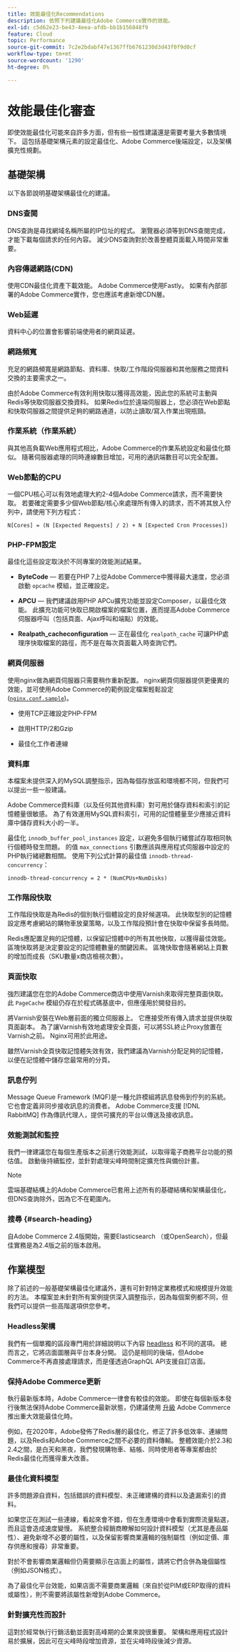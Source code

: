 ```yaml
---
title: 效能最佳化Recommendations
description: 依照下列建議最佳化Adobe Commerce實作的效能。
exl-id: c5d62e23-be43-4eea-afdb-bb1b156848f9
feature: Cloud
topic: Performance
source-git-commit: 7c2e2bdabf47e1367ffb6761230d3d43f0f9d0cf
workflow-type: tm+mt
source-wordcount: '1290'
ht-degree: 0%

---
```


# 效能最佳化審查

即使效能最佳化可能來自許多方面，但有些一般性建議還是需要考量大多數情境下。 這包括基礎架構元素的設定最佳化、Adobe Commerce後端設定，以及架構擴充性規劃。

## 基礎架構

以下各節說明基礎架構最佳化的建議。

### DNS查閱

DNS查詢是尋找網域名稱所屬的IP位址的程式。 瀏覽器必須等到DNS查閱完成，才能下載每個請求的任何內容。 減少DNS查詢對於改善整體頁面載入時間非常重要。

### 內容傳遞網路(CDN)

使用CDN最佳化資產下載效能。 Adobe Commerce使用Fastly。 如果有內部部署的Adobe Commerce實作，您也應該考慮新增CDN層。

### Web延遲

資料中心的位置會影響前端使用者的網頁延遲。

### 網路頻寬

充足的網路頻寬是網路節點、資料庫、快取/工作階段伺服器和其他服務之間資料交換的主要需求之一。

由於Adobe Commerce有效利用快取以獲得高效能，因此您的系統可主動與Redis等快取伺服器交換資料。 如果Redis位於遠端伺服器上，您必須在Web節點和快取伺服器之間提供足夠的網路通道，以防止讀取/寫入作業出現瓶頸。

### 作業系統（作業系統）

與其他高負載Web應用程式相比，Adobe Commerce的作業系統設定和最佳化類似。 隨著伺服器處理的同時連線數目增加，可用的通訊端數目可以完全配置。

### Web節點的CPU

一個CPU核心可以有效地處理大約2-4個Adobe Commerce請求，而不需要快取。 若要確定需要多少個Web節點/核心來處理所有傳入的請求，而不將其放入佇列中，請使用下列方程式：

```
N[Cores] = (N [Expected Requests] / 2) + N [Expected Cron Processes])
```

### PHP-FPM設定

最佳化這些設定取決於不同專案的效能測試結果。

- **ByteCode** — 若要在PHP 7上從Adobe Commerce中獲得最大速度，您必須啟動 `opcache` 模組，並正確設定。

- **APCU** — 我們建議啟用PHP APCu擴充功能並設定Composer，以最佳化效能。 此擴充功能可快取已開啟檔案的檔案位置，進而提高Adobe Commerce伺服器呼叫（包括頁面、Ajax呼叫和端點）的效能。

- **Realpath_cacheconfiguration** — 正在最佳化 `realpath_cache` 可讓PHP處理序快取檔案的路徑，而不是在每次頁面載入時查詢它們。

### 網頁伺服器

使用nginx做為網頁伺服器只需要稍作重新配置。 nginx網頁伺服器提供更優異的效能，並可使用Adobe Commerce的範例設定檔案輕鬆設定([`nginx.conf.sample`](https://github.com/magento/magento2/blob/2.4/nginx.conf.sample))。

- 使用TCP正確設定PHP-FPM

- 啟用HTTP/2和Gzip

- 最佳化工作者連線

### 資料庫

本檔案未提供深入的MySQL調整指示，因為每個存放區和環境都不同，但我們可以提出一些一般建議。

Adobe Commerce資料庫（以及任何其他資料庫）對可用於儲存資料和索引的記憶體量很敏感。 為了有效運用MySQL資料索引，可用的記憶體量至少應接近資料庫中儲存資料大小的一半。

最佳化 `innodb_buffer_pool_instances` 設定，以避免多個執行緒嘗試存取相同執行個體時發生問題。 的值 `max_connections` 引數應該與應用程式伺服器中設定的PHP執行緒總數相關。 使用下列公式計算的最佳值 `innodb-thread-concurrency`：

```
innodb-thread-concurrency = 2 * (NumCPUs+NumDisks)
```

### 工作階段快取

工作階段快取是為Redis的個別執行個體設定的良好候選項。 此快取型別的記憶體設定應考慮網站的購物車放棄策略，以及工作階段預計會在快取中保留多長時間。

Redis應配置足夠的記憶體，以保留記憶體中的所有其他快取，以獲得最佳效能。 區塊快取將是決定要設定的記憶體數量的關鍵因素。 區塊快取會隨著網站上頁數的增加而成長（SKU數量x商店檢視次數）。

### 頁面快取

強烈建議您在您的Adobe Commerce商店中使用Varnish來取得完整頁面快取。 此 `PageCache` 模組仍存在於程式碼基底中，但應僅用於開發目的。

將Varnish安裝在Web層前面的獨立伺服器上。 它應接受所有傳入請求並提供快取頁面副本。 為了讓Varnish有效地處理安全頁面，可以將SSL終止Proxy放置在Varnish之前。 Nginx可用於此用途。

雖然Varnish全頁快取記憶體失效有效，我們建議為Varnish分配足夠的記憶體，以便在記憶體中儲存您最常用的分頁。

### 訊息佇列

Message Queue Framework (MQF)是一種允許模組將訊息發佈到佇列的系統。 它也會定義非同步接收訊息的消費者。 Adobe Commerce支援 [!DNL RabbitMQ] 作為傳訊代理人，提供可擴充的平台以傳送及接收訊息。

### 效能測試和監控

我們一律建議您在每個生產版本之前進行效能測試，以取得電子商務平台功能的預估值。 啟動後持續監控，並針對處理尖峰時間制定擴充性與備份計畫。

>[!NOTE]
>
> 雲端基礎結構上的Adobe Commerce已套用上述所有的基礎結構和架構最佳化，但DNS查詢除外，因為它不在範圍內。

### 搜尋 {#search-heading}

自Adobe Commerce 2.4版開始，需要Elasticsearch （或OpenSearch），但最佳實務是為2.4版之前的版本啟用。

## 作業模型

除了前述的一般基礎架構最佳化建議外，還有可針對特定業務模式和規模提升效能的方法。 本檔案並未針對所有案例提供深入調整指示，因為每個案例都不同，但我們可以提供一些高階選項供您參考。

### Headless架構

我們有一個單獨的區段專門用於詳細說明以下內容 [headless](../../architecture/headless/adobe-commerce.md) 和不同的選項。 總而言之，它將店面圖層與平台本身分開。 這仍是相同的後端，但Adobe Commerce不再直接處理請求，而是僅透過GraphQL API支援自訂店面。

### 保持Adobe Commerce更新

執行最新版本時，Adobe Commerce一律會有較佳的效能。 即使在每個新版本發行後無法保持Adobe Commerce最新狀態，仍建議使用 [升級](../../../upgrade/overview.md) Adobe Commerce推出重大效能最佳化時。

例如，在2020年，Adobe發佈了Redis層的最佳化，修正了許多低效率、連線問題，以及Redis和Adobe Commerce之間不必要的資料傳輸。 整體效能介於2.3和2.4之間，是白天和黑夜，我們發現購物車、結帳、同時使用者等專案都由於Redis最佳化而獲得重大改善。

### 最佳化資料模型

許多問題源自資料，包括錯誤的資料模型、未正確建構的資料以及遺漏索引的資料。

如果您正在測試一些連線，看起來會不錯，但在生產環境中會看到實際流量點選，而且這會造成速度變慢。 系統整合經銷商瞭解如何設計資料模型（尤其是產品屬性）、避免新增不必要的屬性，以及保留影響商業邏輯的強制屬性（例如定價、庫存供應和搜尋）非常重要。

對於不會影響商業邏輯但仍需要顯示在店面上的屬性，請將它們合併為幾個屬性（例如JSON格式）。

為了最佳化平台效能，如果店面不需要商業邏輯（來自於從PIM或ERP取得的資料或屬性），則不需要將該屬性新增到Adobe Commerce。

### 針對擴充性而設計

這對於經常執行行銷活動並面對高峰期的企業來說很重要。 架構和應用程式設計易於擴展，因此可在尖峰時段增加資源，並在尖峰時段後減少資源。
